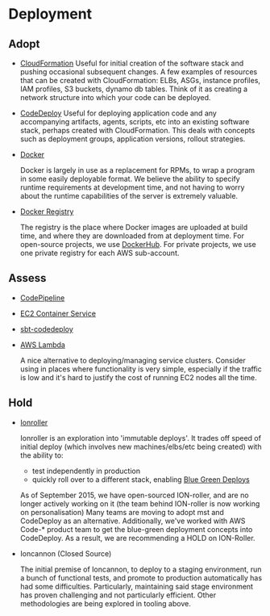 # Deployment

## Adopt

  - [CloudFormation](http://aws.amazon.com/cloudformation/)
    Useful for initial creation of the software stack and pushing occasional subsequent changes.
    A few examples of resources that can be created with CloudFormation: ELBs,
    ASGs, instance profiles, IAM profiles, S3 buckets, dynamo db tables.
    Think of it as creating a network structure into which your code can be deployed.


  - [CodeDeploy](http://aws.amazon.com/codedeploy/)
    Useful for deploying application code and any accompanying artifacts, agents, scripts, etc
    into an existing software stack, perhaps created with CloudFormation.
    This deals with concepts such as deployment groups, application versions, rollout strategies.


  - [Docker](https://www.docker.com/)

    Docker is largely in use as a replacement for RPMs, to wrap a program in some easily deployable format.
    We believe the ability to specify runtime requirements at development time, and not having to worry about the runtime capabilities of the server is extremely valuable.

  - [Docker Registry](https://docs.docker.com/registry/)

    The registry is the place where Docker images are uploaded at build time, and where they are downloaded from at deployment time. For open-source projects, we use [DockerHub](https://hub.docker.com). For private projects, we use one private registry for each AWS sub-account.

## Assess

  - [CodePipeline ](http://aws.amazon.com/codepipeline/)
  - [EC2 Container Service](http://aws.amazon.com/ecs/)
  - [sbt-codedeploy](https://github.com/gilt/sbt-codedeploy)
  - [AWS Lambda](http://aws.amazon.com/lambda/)

    A nice alternative to deploying/managing service clusters.
    Consider using in places where functionality is very simple, especially if the traffic is low and it's hard to justify the cost of running EC2 nodes all the time.

## Hold
  - [Ionroller](https://github.com/gilt/ionroller/)

    Ionroller is an exploration into 'immutable deploys'. It trades off speed of initial deploy (which involves new machines/elbs/etc being created) with the ability to:
      - test independently in production
      - quickly roll over to a different stack, enabling [Blue Green Deploys](http://martinfowler.com/bliki/BlueGreenDeployment.html)

    As of September 2015, we have open-sourced ION-roller, and are no longer actively working on it (the team behind ION-roller is now working on personalisation) Many teams are moving to adopt mst and CodeDeploy as an alternative. Additionally, we've worked with AWS Code-* product team to get the blue-green deployment concepts into CodeDeploy. As a result, we are recommending a HOLD on ION-Roller.


  - Ioncannon (Closed Source)

    The initial premise of Ioncannon, to deploy to a staging environment, run a bunch of functional tests, and promote to production automatically has had some difficulties.
    Particularly, maintaining said stage environment has proven challenging and not particularly efficient. Other methodologies are being explored in tooling above.
